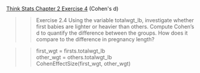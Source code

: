 [Think Stats Chapter 2 Exercise 4](http://greenteapress.com/thinkstats2/html/thinkstats2003.html#toc24) (Cohen's d)

>> Exercise 2.4 Using the variable totalwgt_lb, investigate whether first babies are lighter or heavier than others. Compute Cohen’s d to quantify the difference between the groups. How does it compare to the difference in pregnancy length?    

>> first_wgt = firsts.totalwgt_lb  
>> other_wgt = others.totalwgt_lb  
>> CohenEffectSize(first_wgt, other_wgt)  

